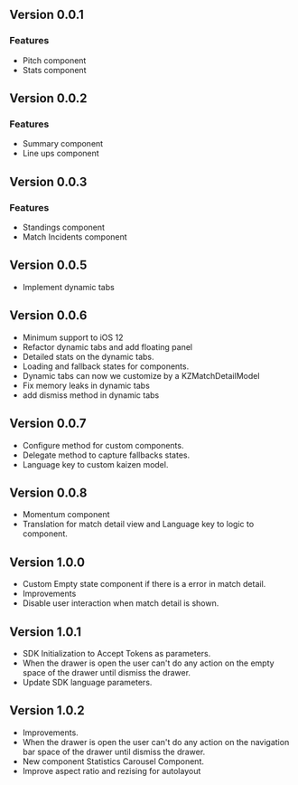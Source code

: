 ## Version 0.0.1
### Features
- Pitch component 
- Stats component

## Version 0.0.2
### Features
- Summary component
- Line ups component

## Version 0.0.3
### Features
- Standings component
- Match Incidents component

## Version 0.0.5
- Implement dynamic tabs

## Version 0.0.6
- Minimum support to iOS 12
- Refactor dynamic tabs and add floating panel
- Detailed stats on the dynamic tabs.
- Loading and fallback states for components.
- Dynamic tabs can now we customize by a KZMatchDetailModel
- Fix memory leaks in dynamic tabs
- add dismiss method in dynamic tabs

## Version 0.0.7

- Configure method for custom components.
- Delegate method to capture fallbacks states. 
- Language key to custom kaizen model.

## Version 0.0.8

- Momentum component
- Translation for match detail view and Language key to logic to component.

## Version 1.0.0
- Custom Empty state component if there is a error in match detail.
- Improvements 
- Disable user interaction when match detail is shown.

## Version 1.0.1
- SDK Initialization to Accept Tokens as parameters.
- When the drawer is open  the user can't do any action on the empty space of the drawer until dismiss the drawer.
- Update SDK language parameters.

## Version 1.0.2
- Improvements.
- When the drawer is open  the user can't do any action on the navigation bar space of the drawer until dismiss the drawer.
- New component Statistics Carousel Component.
- Improve aspect ratio and rezising for autolayout

